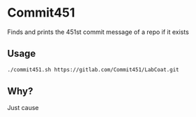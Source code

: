 # Commit451
Finds and prints the 451st commit message of a repo if it exists

## Usage
```bash
./commit451.sh https://gitlab.com/Commit451/LabCoat.git
```

## Why?
Just cause
